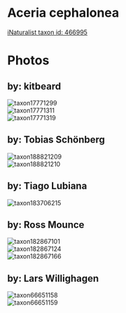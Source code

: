 
Aceria cephalonea
=================
  
[iNaturalist taxon id: 466995](https://www.inaturalist.org/taxa/466995)
# Photos

## by: kitbeard
  
![taxon17771299](https://inaturalist-open-data.s3.amazonaws.com/photos/19245313/medium.jpeg)  
![taxon17771311](https://inaturalist-open-data.s3.amazonaws.com/photos/19245330/medium.jpeg)  
![taxon17771319](https://inaturalist-open-data.s3.amazonaws.com/photos/19245343/medium.jpeg)
## by: Tobias Schönberg
  
![taxon188821209](https://inaturalist-open-data.s3.amazonaws.com/photos/202261620/medium.jpg)  
![taxon188821210](https://inaturalist-open-data.s3.amazonaws.com/photos/202261642/medium.jpg)
## by: Tiago Lubiana
  
![taxon183706215](https://inaturalist-open-data.s3.amazonaws.com/photos/196800622/medium.jpeg)
## by: Ross Mounce
  
![taxon182867101](https://inaturalist-open-data.s3.amazonaws.com/photos/195906165/medium.jpg)  
![taxon182867124](https://inaturalist-open-data.s3.amazonaws.com/photos/195906196/medium.jpg)  
![taxon182867166](https://inaturalist-open-data.s3.amazonaws.com/photos/195906235/medium.jpg)
## by: Lars Willighagen
  
![taxon66651158](https://inaturalist-open-data.s3.amazonaws.com/photos/71768917/medium.jpeg)  
![taxon66651159](https://inaturalist-open-data.s3.amazonaws.com/photos/71768941/medium.jpeg)